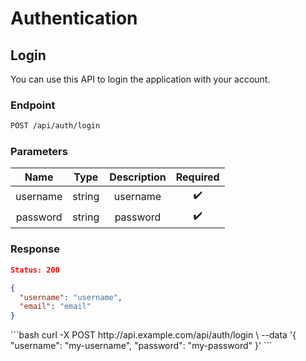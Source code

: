 <Block>

# Authentication

</Block>

<Block>

## Login

You can use this API to login the application with your account.

### Endpoint

```bash
POST /api/auth/login
```

### Parameters

| Name | Type | Description | Required |
| :-: | :-: | :-: | :-: |
| username | string | username | :heavy_check_mark: |
| password | string | password | :heavy_check_mark: |

### Response

```json
Status: 200

{
  "username": "username",
  "email": "email"
}
```

<Example>

<CURL>
```bash
curl -X POST http://api.example.com/api/auth/login \
  --data '{
    "username": "my-username",
    "password": "my-password"
  }'
```
</CURL>

</Example>

</Block>
